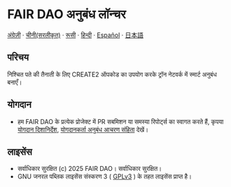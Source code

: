 # FAIR DAO अनुबंध लॉन्चर

[अंग्रेज़ी](README.md)  ·  [चीनी(सरलीकृत)](README_CN.md)  ·  [रूसी](README_RU.md)  ·  [हिन्दी](README_HI.md)  ·  [Español](README_ES.md)  ·  [日本語](README_JA.md)

## परिचय
निश्चित पते की तैनाती के लिए CREATE2 ऑपकोड का उपयोग करके ट्रॉन नेटवर्क में स्मार्ट अनुबंध बनाएँ।

## योगदान

* हम FAIR DAO के प्रत्येक प्रोजेक्ट में PR सबमिशन या समस्या रिपोर्ट्स का स्वागत करते हैं, कृपया [योगदान दिशानिर्देश](https://github.com/fair-dao/.github/blob/main/CONTRIBUTING_HI.md), [योगदानकर्ता अनुबंध आचरण संहिता](https://github.com/fair-dao/.github/blob/main/CODE_OF_CONDUCT.md) देखें।

## लाइसेंस

* सर्वाधिकार सुरक्षित (c) 2025 FAIR DAO। सर्वाधिकार सुरक्षित।
* GNU जनरल पब्लिक लाइसेंस संस्करण 3 ( [GPLv3](LICENSE) ) के तहत लाइसेंस प्राप्त है।